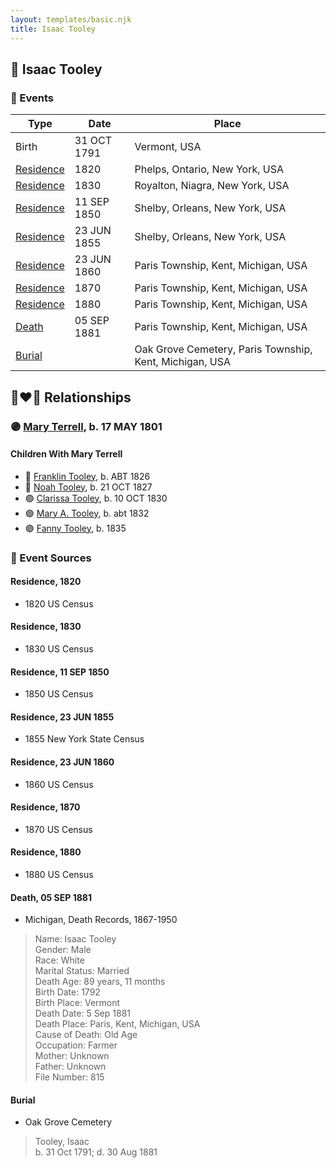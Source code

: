 ```yaml
---
layout: templates/basic.njk
title: Isaac Tooley
---
```

## 🔵 Isaac Tooley

### 📆 Events

Type | Date | Place
------ | ------ | ------
Birth | 31 OCT 1791 | Vermont, USA
[Residence](#event-0fb948c1-8dd1-4d9b-a67d-d8f0d17cc07b) | 1820 | Phelps, Ontario, New York, USA
[Residence](#event-e2981fdb-d020-4a56-ae03-6d4faa5db7c3) | 1830 | Royalton, Niagra, New York, USA
[Residence](#event-06bc1193-b682-4343-bb5e-2e676a742e54) | 11 SEP 1850 | Shelby, Orleans, New York, USA
[Residence](#event-c4be7ac0-0691-47a2-9d93-7faea0f8d3ed) | 23 JUN 1855 | Shelby, Orleans, New York, USA
[Residence](#event-968a20d2-293e-4ee0-8898-50f03bfd72cf) | 23 JUN 1860 | Paris Township, Kent, Michigan, USA
[Residence](#event-ab9d10ef-459a-4bf0-ab3f-053cd16f85c8) | 1870 | Paris Township, Kent, Michigan, USA
[Residence](#event-b65b092d-3605-4421-abf3-07b5768339c2) | 1880 | Paris Township, Kent, Michigan, USA
[Death](#event-cc48315c-f686-4d0d-8702-135b15f532bf) | 05 SEP 1881 | Paris Township, Kent, Michigan, USA
[Burial](#event-0948170e-3e86-4dbb-b050-92bf8fa87f4f) |  | Oak Grove Cemetery, Paris Township, Kent, Michigan, USA

## 👩‍❤️‍👨 Relationships

### 🟣 [Mary Terrell](/people/3/36199064), b. 17 MAY 1801

#### Children With Mary Terrell
* 🔵 [Franklin Tooley](/people/3/35646460), b. ABT 1826
* 🔵 [Noah Tooley](/people/8/84640933), b. 21 OCT 1827
* 🟣 [Clarissa Tooley](/people/9/91667756), b. 10 OCT 1830
* 🟣 [Mary A. Tooley](/people/5/53760761), b. abt 1832
* 🟣 [Fanny Tooley](/people/4/45270328), b. 1835
### 📰 Event Sources

#### <a id="event-0fb948c1-8dd1-4d9b-a67d-d8f0d17cc07b"></a> Residence, 1820
* 1820 US Census

#### <a id="event-e2981fdb-d020-4a56-ae03-6d4faa5db7c3"></a> Residence, 1830
* 1830 US Census

#### <a id="event-06bc1193-b682-4343-bb5e-2e676a742e54"></a> Residence, 11 SEP 1850
* 1850 US Census

#### <a id="event-c4be7ac0-0691-47a2-9d93-7faea0f8d3ed"></a> Residence, 23 JUN 1855
* 1855 New York State Census

#### <a id="event-968a20d2-293e-4ee0-8898-50f03bfd72cf"></a> Residence, 23 JUN 1860
* 1860 US Census

#### <a id="event-ab9d10ef-459a-4bf0-ab3f-053cd16f85c8"></a> Residence, 1870
* 1870 US Census

#### <a id="event-b65b092d-3605-4421-abf3-07b5768339c2"></a> Residence, 1880
* 1880 US Census

#### <a id="event-cc48315c-f686-4d0d-8702-135b15f532bf"></a> Death, 05 SEP 1881
* Michigan, Death Records, 1867-1950
>   
  > Name: Isaac Tooley  
  > Gender: Male  
  > Race: White  
  > Marital Status: Married  
  > Death Age: 89 years, 11 months  
  > Birth Date: 1792  
  > Birth Place: Vermont  
  > Death Date: 5 Sep 1881  
  > Death Place: Paris, Kent, Michigan, USA  
  > Cause of Death: Old Age  
  > Occupation: Farmer  
  > Mother: Unknown  
  > Father: Unknown  
  > File Number: 815

#### <a id="event-0948170e-3e86-4dbb-b050-92bf8fa87f4f"></a> Burial
* Oak Grove Cemetery
>   
  > Tooley, Isaac  
  > b. 31 Oct 1791;  d. 30 Aug 1881
